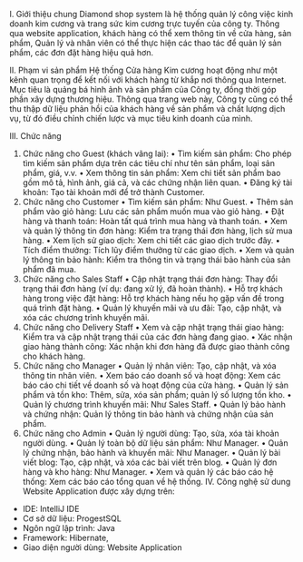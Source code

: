 I.	Giới thiệu chung
 Diamond shop system là hệ thống quản lý công việc kinh doanh kim cương và trang sức kim cương trực tuyến của công ty. Thông qua website application, khách hàng có thể xem thông tin về cửa hàng, sản phẩm, Quản lý và nhân viên có thể thực hiện các thao tác để quản lý sản phẩm, các đơn đặt hàng hiệu quả hơn.
 
II.	Phạm vi sản phẩm
Hệ thống Cửa hàng Kim cương hoạt động như một kênh quan trọng để kết nối với khách hàng từ khắp nơi thông qua Internet. Mục tiêu là quảng bá hình ảnh và sản phẩm của Công ty, đồng thời góp phần xây dựng thương hiệu. Thông qua trang web này, Công ty cũng có thể thu thập dữ liệu phản hồi của khách hàng về sản phẩm và chất lượng dịch vụ, từ đó điều chỉnh chiến lược và mục tiêu kinh doanh của mình.

III.	Chức năng
1.	Chức năng cho Guest (khách vãng lai):
•	Tìm kiếm sản phẩm: Cho phép tìm kiếm sản phẩm dựa trên các tiêu chí như tên sản phẩm, loại sản phẩm, giá, v.v.
•	Xem thông tin sản phẩm: Xem chi tiết sản phẩm bao gồm mô tả, hình ảnh, giá cả, và các chứng nhận liên quan.
•	Đăng ký tài khoản: Tạo tài khoản mới để trở thành Customer.
2.	Chức năng cho Customer
•	Tìm kiếm sản phẩm: Như Guest.
•	Thêm sản phẩm vào giỏ hàng: Lưu các sản phẩm muốn mua vào giỏ hàng.
•	Đặt hàng và thanh toán: Hoàn tất quá trình mua hàng và thanh toán.
•	Xem và quản lý thông tin đơn hàng: Kiểm tra trạng thái đơn hàng, lịch sử mua hàng.
•	Xem lịch sử giao dịch: Xem chi tiết các giao dịch trước đây.
•	Tích điểm thưởng: Tích lũy điểm thưởng từ các giao dịch.
•	Xem và quản lý thông tin bảo hành: Kiểm tra thông tin và trạng thái bảo hành của sản phẩm đã mua.
3.	Chức năng cho Sales Staff
•	Cập nhật trạng thái đơn hàng: Thay đổi trạng thái đơn hàng (ví dụ: đang xử lý, đã hoàn thành).
•	Hỗ trợ khách hàng trong việc đặt hàng: Hỗ trợ khách hàng nếu họ gặp vấn đề trong quá trình đặt hàng.
•	Quản lý khuyến mãi và ưu đãi: Tạo, cập nhật, và xóa các chương trình khuyến mãi.
4.	Chức năng cho Delivery Staff
•	Xem và cập nhật trạng thái giao hàng: Kiểm tra và cập nhật trạng thái của các đơn hàng đang giao.
•	Xác nhận giao hàng thành công: Xác nhận khi đơn hàng đã được giao thành công cho khách hàng.
5.	Chức năng cho Manager
•	Quản lý nhân viên: Tạo, cập nhật, và xóa thông tin nhân viên.
•	Xem báo cáo doanh số và hoạt động: Xem các báo cáo chi tiết về doanh số và hoạt động của cửa hàng.
•	Quản lý sản phẩm và tồn kho: Thêm, sửa, xóa sản phẩm; quản lý số lượng tồn kho.
•	Quản lý chương trình khuyến mãi: Như Sales Staff.
•	Quản lý bảo hành và chứng nhận: Quản lý thông tin bảo hành và chứng nhận của sản phẩm.
6.	Chức năng cho Admin
•	Quản lý người dùng: Tạo, sửa, xóa tài khoản người dùng.
•	Quản lý toàn bộ dữ liệu sản phẩm: Như Manager.
•	Quản lý chứng nhận, bảo hành và khuyến mãi: Như Manager.
•	Quản lý bài viết blog: Tạo, cập nhật, và xóa các bài viết trên blog.
•	Quản lý đơn hàng và kho hàng: Như Manager.
•	Xem và quản lý các báo cáo hệ thống: Xem các báo cáo tổng quan về hệ thống.
IV.	Công nghệ sử dung
Website Application được xây dựng trên:
-	IDE: IntelliJ IDE
-	Cơ sở dữ liệu: ProgestSQL
-	Ngôn ngữ lập trình: Java
-	Framework: Hibernate,
-	Giao diện người dùng: Website Application
